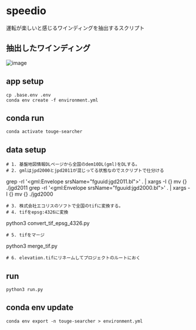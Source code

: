 # speedio

運転が楽しいと感じるワインディングを抽出するスクリプト

## 抽出したワインディング

![image](https://github.com/user-attachments/assets/8798ffff-2cfc-4f02-8c32-f0050b1f1b5d)

## app setup

```
cp .base.env .env
conda env create -f environment.yml
```

## conda run

```
conda activate touge-searcher
```

## data setup

```
# 1. 基盤地図情報DLページから全国のdem10DL(gml)をDLする。
# 2. gmlはjpd2000とjpd2011が混じってる状態なのでスクリプトで仕分ける
```

grep -rl '<gml:Envelope srsName="fguuid:jgd2011.bl">' . | xargs -I {} mv {} ./jgd2011
grep -rl '<gml:Envelope srsName="fguuid:jgd2000.bl">' . | xargs -I {} mv {} ./jgd2000

```
# 3. 株式会社エコリスのソフトで全国のtifに変換する。
# 4. tifをepsg:4326に変換
```

python3 convert_tif_epsg_4326.py

```
# 5. tifをマージ
```

python3 merge_tif.py

```
# 6. elevation.tifにリネームしてプロジェクトのルートにおく
```

## run
```
python3 run.py
```

## conda env update

```
conda env export -n touge-searcher > environment.yml
```
